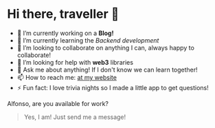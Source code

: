 

# Hi there, traveller 👋

<!--
**alfiegh/alfiegh** is a ✨ _special_ ✨ repository because its `README.md` (this file) appears on your GitHub profile.
-->


- 🔭 I’m currently working on a **Blog!** 
- 🌱 I’m currently learning the *Backend development*
- 👯 I’m looking to collaborate on anything I can, always happy to collaborate!
- 🤔 I’m looking for help with **web3** libraries
- 💬 Ask me about anything! If I don't know we can learn together!
- 📫 How to reach me: [at my website](https://alfonsoeg.com)
- ⚡ Fun fact: I love trivia nights so I made a little app to get questions!

Alfonso, are you available for work?
> Yes, I am! Just send me a message!

